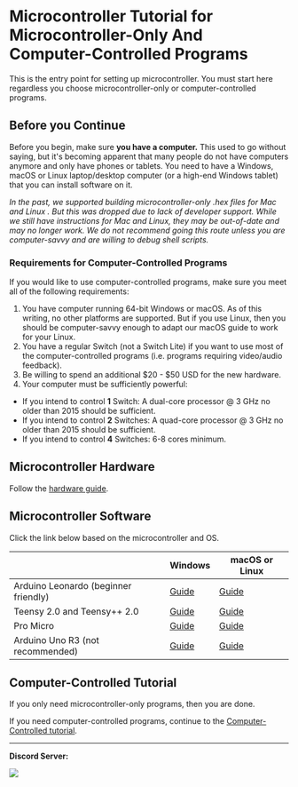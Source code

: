 # Microcontroller Tutorial for Microcontroller-Only And Computer-Controlled Programs

This is the entry point for setting up microcontroller.
You must start here regardless you choose microcontroller-only or computer-controlled programs.

## Before you Continue

Before you begin, make sure **you have a computer.** This used to go without saying, but it's becoming apparent that many people do not have computers anymore and only have phones or tablets. You need to have a Windows, macOS or Linux laptop/desktop computer (or a high-end Windows tablet) that you can install software on it.

*In the past, we supported building microcontroller-only .hex files for Mac and Linux . But this was dropped due to lack of developer support. While we still have instructions for Mac and Linux, they may be out-of-date and may no longer work. We do not recommend going this route unless you are computer-savvy and are willing to debug shell scripts.*

### Requirements for Computer-Controlled Programs

If you would like to use computer-controlled programs, make sure you meet all of the following requirements:

1. You have computer running 64-bit Windows or macOS. As of this writing, no other platforms are supported. But if you use Linux, then you should be computer-savvy enough to adapt our macOS guide to work for your Linux. 
2. You have a regular Switch (not a Switch Lite) if you want to use most of the computer-controlled programs (i.e. programs requiring video/audio feedback).
3. Be willing to spend an additional $20 - $50 USD for the new hardware.
4. Your computer must be sufficiently powerful:
- If you intend to control **1** Switch: A dual-core processor @ 3 GHz no older than 2015 should be sufficient.
- If you intend to control **2** Switches: A quad-core processor @ 3 GHz no older than 2015 should be sufficient.
- If you intend to control **4** Switches: 6-8 cores minimum.

## Microcontroller Hardware

Follow the [hardware guide](../Hardware/Hardware.md).

## Microcontroller Software

Click the link below based on the microcontroller and OS.

| | Windows | macOS or Linux |
| --- | --- | --- |
| Arduino Leonardo (beginner friendly) | [Guide](../Software/Windows-ArduinoLeonardo.md) | [Guide](../Software/Mac.md) |
| Teensy 2.0 and Teensy++ 2.0 | [Guide](../Software/Windows-Teensy2.md) | [Guide](../Software/Mac.md) |
| Pro Micro | [Guide](../Software/Windows-ProMicro.md) | [Guide](../Software/Mac.md) |
| Arduino Uno R3 (not recommended)| [Guide](../Software/Windows-ArduinoUnoR3.md) | [Guide](../Software/Mac.md) |

## Computer-Controlled Tutorial

If you only need microcontroller-only programs, then you are done.

If you need computer-controlled programs, continue to the [Computer-Controlled tutorial](https://github.com/PokemonAutomation/ComputerControl/tree/master/Wiki/Hardware/README.md).

<hr>

**Discord Server:** 

[<img src="https://canary.discordapp.com/api/guilds/695809740428673034/widget.png?style=banner2">](https://discord.gg/cQ4gWxN)
